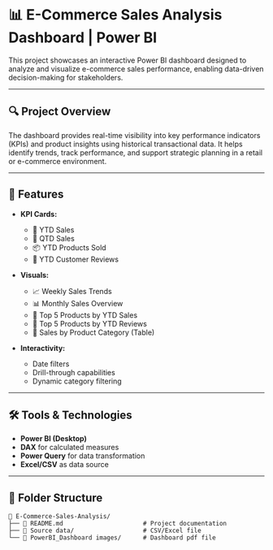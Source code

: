# 📊 E-Commerce Sales Analysis Dashboard | Power BI

This project showcases an interactive Power BI dashboard designed to analyze and visualize e-commerce sales performance, enabling data-driven decision-making for stakeholders.

---

## 🔍 Project Overview

The dashboard provides real-time visibility into key performance indicators (KPIs) and product insights using historical transactional data. It helps identify trends, track performance, and support strategic planning in a retail or e-commerce environment.

---

## 📌 Features

- **KPI Cards:**
  - 🛒 YTD Sales
  - 📅 QTD Sales
  - 📦 YTD Products Sold
  - 📝 YTD Customer Reviews

- **Visuals:**
  - 📈 Weekly Sales Trends
  - 📊 Monthly Sales Overview
  - 🥇 Top 5 Products by YTD Sales
  - 🌟 Top 5 Products by YTD Reviews
  - 🧾 Sales by Product Category (Table)

- **Interactivity:**
  - Date filters
  - Drill-through capabilities
  - Dynamic category filtering

---

## 🛠 Tools & Technologies

- **Power BI (Desktop)**
- **DAX** for calculated measures
- **Power Query** for data transformation
- **Excel/CSV** as data source

---

## 📂 Folder Structure

```plaintext
📁 E-Commerce-Sales-Analysis/
├── 📄 README.md                      # Project documentation
├── 📁 Source data/                   # CSV/Excel file
└── 📁 PowerBI_Dashboard images/      # Dashboard pdf file
